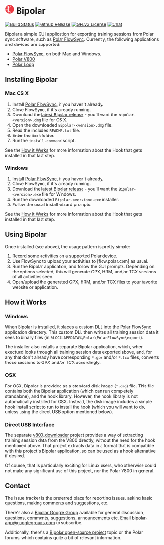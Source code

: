 # [![PMDA++](qrc/icon/bipolar30.png)](#) Bipolar
[![Build Status](http://api.travis-ci.org/pcolby/bipolar.svg?branch=master)](https://travis-ci.org/pcolby/bipolar)
[![Github Release](http://img.shields.io/github/release/pcolby/bipolar.svg)](https://github.com/pcolby/bipolar/releases/latest)
[![GPLv3 License](http://img.shields.io/badge/license-GPLv3-blue.svg)](https://www.gnu.org/copyleft/gpl.html)
[![Chat](https://img.shields.io/badge/gitter-chat-45cba1.svg "Join the chat")](https://gitter.im/pcolby/bipolar)

Bipolar a simple GUI application for exporting training sessions from Polar
sync software, such as [Polar FlowSync].  Currently, the following applications
and devices are supported:

* [Polar FlowSync], on both Mac and Windows.
* [Polar V800]
* [Polar Loop]

## Installing Bipolar

### Mac OS X

1. Install [Polar FlowSync], if you haven't already.
2. Close FlowSync, if it's already running.
3. Download the [latest Bipolar release] - you'll want the
   `Bipolar-<version>.dmg` file for OS X.
4. Open the downloaded `Bipolar-<version>.dmg` file.
5. Read the includes `README.txt` file.
6. Enter the `Hook` folder.
7. Run the `install.command` script.

See the [How it Works](#how-it-works) for more information about the Hook that
gets installed in that last step.

### Windows

1. Install [Polar FlowSync], if you haven't already.
2. Close FlowSync, if it's already running.
3. Download the [latest Bipolar release] - you'll want the
   `Bipolar-<version>.exe` file for Windows.
4. Run the downloaded `Bipolar-<version>.exe` installer.
5. Follow the usual install wizard prompts.

See the [How it Works](#how-it-works) for more information about the Hook that
gets installed in that last step.

## Using Bipolar

Once installed (see above), the usage pattern is pretty simple:

1. Record some activities on a supported Polar device.
2. Use FlowSync to upload your activities to [flow.polar.com] as usual.
3. Run the Bipolar application, and follow the GUI prompts. Depending on the
   options selected, this will generate GPX, HRM, and/or TCX versions of all
   activities seen.
4. Open/upload the generated GPX, HRM, and/or TCX files to your favorite website
   or application.

## How it Works

### Windows

When Bipolar is installed, it places a custom DLL into the Polar FlowSync
application directory. This custom DLL then writes all training session data it
sees to binary files (in `%LOCALAPPDATA%\Polar\PolarFlowSync\export`).

The installer also installs a separate Bipolar application, which, when exectued
looks through all training session data exported above, and, for any that don't
already have corresponding `*.gpx` and/or `*.tcx` files, converts those sessions
to GPX and/or TCX accordingly.

### OSX

For OSX, Bipolar is provided as a standard disk image (`*.dmg`) file. This file
contains both the Bipolar application (which can run completely standalone), and
the hook library.  However, the hook library is not automatically installed for
OSX. Instead, the disk image includes a simple hook install script to run to
install the hook (which you will want to do, unless using the direct USB option
mentioned below).

### Direct USB Interface

The separate [v800_downloader](https://github.com/profanum429/v800_downloader)
project provides a way of extracting training session data from the V800
directly, without the need for the hook mentioned above. That project extracts
data in a format that is compatible with this project's Bipolar application, so
can be used as a hook alternative if desired.

Of course, that is particularly exciting for Linux users, who otherwise could
not make any significant use of this project, nor the Polar V800 in general.

## Contact

The [issue tracker] is the preferred place for reporting issues, asking basic
questions, making comments and suggestions, etc.

There's also a [Bipolar Google Group] available for general discussion,
questions, comments, suggestions, announcements etc.  Email
bipolar-app@googlegroups.com to subscribe.

Additionally, there's a
[Bipolar open-source project](http://forum.polar.fi/showthread.php?t=29092)
topic on the Polar forums, which contains quite a bit of relevant information.

[Bipolar Google Group]: http://groups.google.com/d/forum/bipolar-app
[issue tracker]: https://github.com/pcolby/bipolar/issues?state=open
[latest Bipolar release]: https://github.com/pcolby/bipolar/releases/latest
[Polar FlowSync]: https://flow.polar.com/start
[Polar Loop]: http://www.polarloop.com/
[Polar V800]: http://www.polarv800.com/
